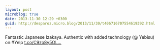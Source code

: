 ```yaml
---
layout: post
microblog: true
date: 2013-11-30 12:29 +0300
guid: http://desparoz.micro.blog/2013/11/30/t406716707554619392.html
---
```

Fantastic Japanese Izakaya. Authentic with added technology (@ Yebisu) on #Yelp [t.co/C9zo8y5OL...](http://t.co/C9zo8y5OLE)
